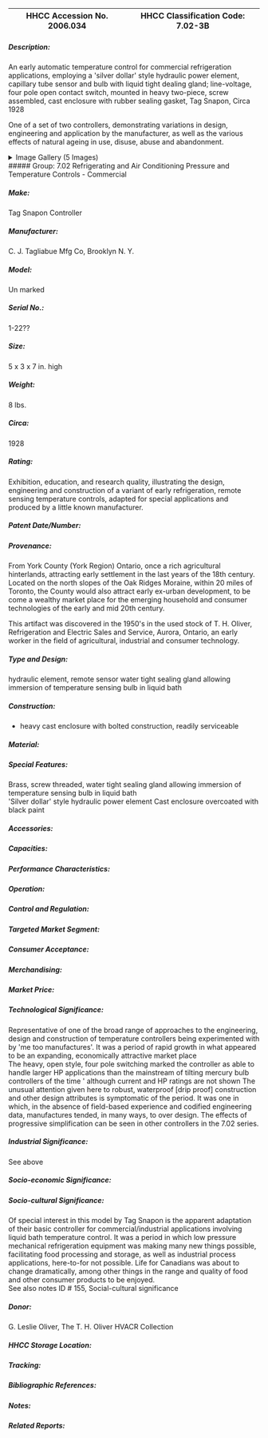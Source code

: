| **HHCC Accession No. 2006.034** |**HHCC Classification Code:  7.02-3B**|
| ----------- | ----------- |
##### Description:
An early automatic temperature control for commercial refrigeration
applications, employing a 'silver dollar' style hydraulic power element, capillary tube sensor and bulb with liquid tight dealing gland; line-voltage, four pole open contact switch, mounted in heavy two-piece, screw assembled, cast enclosure with rubber sealing gasket, Tag Snapon,  Circa 1928

One of a set of two controllers, demonstrating variations in design, engineering and application by the manufacturer, as well as the various effects of natural ageing in use, disuse, abuse and abandonment.


<details>
	<summary>Image Gallery (5 Images)</summary>
<div class="gallery gallery-wrapper--full" contenteditable="false" data-is-empty="false" data-translation="Add images" data-columns="6">
<figure class="gallery__item"><a href="#DOMAIN_NAME#gallery/7.02-3b.jpg" data-size="1949x1189"><img src="#DOMAIN_NAME#gallery/7.02-3b-thumbnail.jpg" alt=""></a></figure>
<figure class="gallery__item"><a href="#DOMAIN_NAME#gallery/7.02-3ba.jpg" data-size="2008x1286"><img src="#DOMAIN_NAME#gallery/7.02-3ba-thumbnail.jpg" alt=""></a></figure>
<figure class="gallery__item"><a href="#DOMAIN_NAME#gallery/7.02-3bb.jpg" data-size="2051x1343"><img src="#DOMAIN_NAME#gallery/7.02-3bb-thumbnail.jpg" alt=""></a></figure>
<figure class="gallery__item"><a href="#DOMAIN_NAME#gallery/7.02-3bc.jpg" data-size="2008x1189"><img src="#DOMAIN_NAME#gallery/7.02-3bc-thumbnail.jpg" alt=""></a></figure>
<figure class="gallery__item"><a href="#DOMAIN_NAME#gallery/7.02-3bd.jpg" data-size="1989x1170"><img src="#DOMAIN_NAME#gallery/7.02-3bd-thumbnail.jpg" alt=""></a></figure>
</div>
</details>
##### Group:
7.02 Refrigerating and Air Conditioning Pressure and Temperature Controls - Commercial

##### Make:
Tag Snapon Controller

##### Manufacturer:
C. J. Tagliabue Mfg Co, Brooklyn N. Y.

##### Model:
Un marked

##### Serial No.:
1-22??

##### Size:
5 x 3 x 7 in. high

##### Weight:
8 lbs.

##### Circa:
1928

##### Rating:
Exhibition, education, and research quality, illustrating the design, engineering and construction of a variant of early refrigeration, remote sensing temperature controls, adapted for special applications and produced by a little known manufacturer.

##### Patent Date/Number:


##### Provenance:
From York County (York Region) Ontario, once a rich agricultural hinterlands, attracting early settlement in the last years of the 18th century. Located on the north slopes of the Oak Ridges Moraine, within 20 miles of Toronto, the County would also attract early ex-urban development, to be come a wealthy market place for the emerging household and consumer technologies of the early and mid 20th century. 

This artifact was discovered in the 1950's in the used stock of T. H. Oliver, Refrigeration and Electric Sales and Service, Aurora, Ontario, an early worker in the field of agricultural, industrial and consumer technology.

##### Type and Design:
hydraulic element, remote sensor
water tight sealing gland allowing immersion of temperature sensing bulb in liquid bath

##### Construction:
-   heavy cast enclosure with bolted construction, readily serviceable

##### Material:


##### Special Features:
Brass, screw threaded, water tight sealing gland allowing immersion of temperature sensing bulb in liquid bath  
'Silver dollar' style hydraulic power element
Cast enclosure overcoated with black paint

##### Accessories:


##### Capacities:


##### Performance Characteristics:


##### Operation:


##### Control and Regulation:


##### Targeted Market Segment:


##### Consumer Acceptance:


##### Merchandising:


##### Market Price:


##### Technological Significance:
Representative of one of the broad range of approaches to the engineering, design and construction of temperature controllers being experimented with by 'me too manufactures'. It was a period of rapid growth in what appeared to be an expanding, economically attractive market place  
The heavy, open style, four pole switching marked the controller as able to handle larger HP applications than the mainstream of tilting mercury bulb controllers of the time ' although current and HP ratings are not shown
The unusual attention given here to robust, waterproof [drip proof] construction and other design attributes is symptomatic of the period. It was one in which, in the absence of field-based experience and codified engineering data, manufactures tended, in many ways, to over design. The effects of progressive simplification can be seen in other controllers in the 7.02 series.

##### Industrial Significance:
See above

##### Socio-economic Significance:


##### Socio-cultural Significance:
Of special interest in this model by Tag Snapon is the apparent adaptation of their basic controller for commercial/industrial applications involving liquid bath temperature control. It was a period in which low pressure mechanical refrigeration equipment was making many new things possible, facilitating food processing and storage, as well as industrial process applications, here-to-for not possible. Life for Canadians was about to change dramatically, among other things in the range and quality of food and other consumer products to be enjoyed.  
 See also notes ID # 155, Social-cultural significance

##### Donor:
G. Leslie Oliver, The T. H. Oliver HVACR Collection

##### HHCC Storage Location:


##### Tracking:


##### Bibliographic References:


##### Notes:


##### Related Reports:

